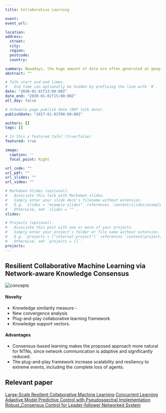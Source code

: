 ```yaml
---
title: Collaborative Learning

event:
event_url:

location: 
address:
  street: 
  city:
  region:
  postcode:
  country:

summary: Nowadays, the huge amount of data are often generated at geographically dispersed edge locations, each capturing only a portion of the global phenomenon of interestCollaborative learning. Collaborative learning is a solution for simultaneously training all models efficiently using all datasets without violating privacy requirements and provide resiliency against bad actors.
abstract: ""

# Talk start and end times.
#   End time can optionally be hidden by prefixing the line with `#`.
date: "2030-01-01T13:00:00Z"
date_end: "2030-01-01T15:00:00Z"
all_day: false

# Schedule page publish date (NOT talk date).
publishDate: "2017-01-01T00:00:00Z"

authors: []
tags: []

# Is this a featured talk? (true/false)
featured: true

image:
  caption: ''
  focal_point: Right

url_code: ""
url_pdf: ""
url_slides: ""
url_video: ""

# Markdown Slides (optional).
#   Associate this talk with Markdown slides.
#   Simply enter your slide deck's filename without extension.
#   E.g. `slides = "example-slides"` references `content/slides/example-slides.md`.
#   Otherwise, set `slides = ""`.
slides:

# Projects (optional).
#   Associate this post with one or more of your projects.
#   Simply enter your project's folder or file name without extension.
#   E.g. `projects = ["internal-project"]` references `content/project/deep-learning/index.md`.
#   Otherwise, set `projects = []`.
projects:
---
```

## Resilient Collaborative Machine Learning via Network-aware Knowledge Consensus
![concepts](https://user-images.githubusercontent.com/36635562/151391460-fe00b5d0-be13-4452-868e-5ca8623940cd.png)
#### **Novelty** 
- Knowledge similarity measure -
-  New convergence analysis
-  Plug-and-play collaborative learning framework 
- Knowledge support vectors.  <br>
#### **Advantages** 
- Consensus-based learning makes the proposed approach more natural for NTNs, since network communication is adaptive and significantly reduced.
- The plug-and-play framework increase scalability and resiliency to extreme events, including the complete loss of agents.

## Relevant paper
[Large-Scale Resilient Collaborative Machine Learning](https://raslab.netlify.app/publication/lsrcml/)
[Concurrent Learning Adaptive Model Predictive Control with Pseudospectral Implementation](https://raslab.netlify.app/publication/clampcpi/)
[Robust_Consensus Control for Leader-follower Networked System](https://github.com/ZYblend/Robust-Consensus-Control/blob/main/Robust_Consensus_formation_control.pdf)

